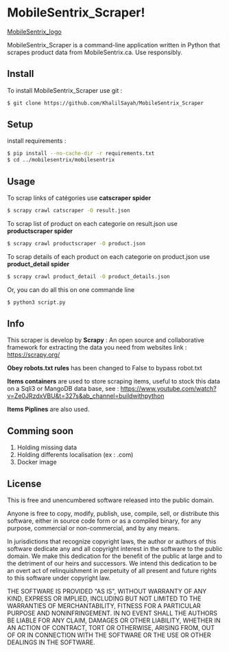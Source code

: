 # MobileSentrix_Scraper!
[MobileSentrix_logo](https://user-images.githubusercontent.com/29178160/193275448-3a3d9e11-23c9-453a-a37d-54b61779b57e.png)

MobileSentrix_Scraper is a command-line application written in Python that scrapes product data from MobileSentrix.ca. Use responsibly.

Install
-------
To install MobileSentrix_Scraper use git :
```bash
$ git clone https://github.com/KhalilSayah/MobileSentrix_Scraper
```

Setup
-------
install requirements :
```bash
$ pip install --no-cache-dir -r requirements.txt
$ cd ../mobilesentrix/mobilesentrix
```

Usage
-----
To scrap links of catégories use **catscraper spider**
```bash
$ scrapy crawl catscraper -O result.json
```
To scrap list of product on each categorie on result.json use **productscraper spider**
```bash
$ scrapy crawl productscraper -O product.json
```
To scrap details of each product on each categorie on product.json use **product_detail spider**
```bash
$ scrapy crawl product_detail -O product_details.json
```
Or, you can do all this on one commande line
```bash
$ python3 script.py
```

Info
-----
This scraper is develop by **Scrapy** : An open source and collaborative framework for extracting the data you need from websites
link : https://scrapy.org/

**Obey robots.txt rules** has been changed to False to bypass robot.txt

**Items containers** are used to store scraping items, useful to stock this data on a Sqli3 or MangoDB data base, see : https://www.youtube.com/watch?v=Ze0JRzdxVBU&t=327s&ab_channel=buildwithpython

**Items Piplines** are also used.

Comming soon
-----
1. Holding missing data
2. Holding differents localisation (ex : .com)
3. Docker image


License
-------
This is free and unencumbered software released into the public domain.

Anyone is free to copy, modify, publish, use, compile, sell, or
distribute this software, either in source code form or as a compiled
binary, for any purpose, commercial or non-commercial, and by any
means.

In jurisdictions that recognize copyright laws, the author or authors
of this software dedicate any and all copyright interest in the
software to the public domain. We make this dedication for the benefit
of the public at large and to the detriment of our heirs and
successors. We intend this dedication to be an overt act of
relinquishment in perpetuity of all present and future rights to this
software under copyright law.

THE SOFTWARE IS PROVIDED "AS IS", WITHOUT WARRANTY OF ANY KIND,
EXPRESS OR IMPLIED, INCLUDING BUT NOT LIMITED TO THE WARRANTIES OF
MERCHANTABILITY, FITNESS FOR A PARTICULAR PURPOSE AND NONINFRINGEMENT.
IN NO EVENT SHALL THE AUTHORS BE LIABLE FOR ANY CLAIM, DAMAGES OR
OTHER LIABILITY, WHETHER IN AN ACTION OF CONTRACT, TORT OR OTHERWISE,
ARISING FROM, OUT OF OR IN CONNECTION WITH THE SOFTWARE OR THE USE OR
OTHER DEALINGS IN THE SOFTWARE.


